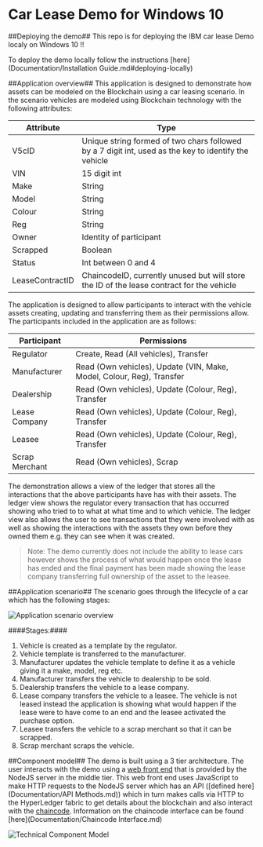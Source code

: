 Car Lease Demo for Windows 10
=======

##Deploying the demo##
This repo is for deploying the IBM car lease Demo localy on Windows 10 !!

To deploy the demo locally follow the instructions [here](Documentation/Installation Guide.md#deploying-locally)

##Application overview##
This application is designed to demonstrate how assets can be modeled on the Blockchain using a car leasing scenario. In the scenario vehicles are modeled using Blockchain technology with the following attributes:

| Attribute       | Type                                                                                                  |
| --------------- | ----------------------------------------------------------------------------------------------------- |
| V5cID           | Unique string formed of two chars followed by a 7 digit int, used as the key to identify the vehicle  |
| VIN             | 15 digit int                                                                                          |
| Make            | String                                                                                                |
| Model           | String                                                                                                |
| Colour          | String                                                                                                |
| Reg             | String                                                                                                |
| Owner           | Identity of participant                                                                               |
| Scrapped        | Boolean                                                                                               |
| Status          | Int between 0 and 4                                                                                   |
| LeaseContractID | ChaincodeID, currently unused but will store the ID of the lease contract for the vehicle             |

The application is designed to allow participants to interact with the vehicle assets creating, updating and transferring them as their permissions allow. The participants included in the application are as follows:

| Participant    | Permissions                                                          |
| -------------- | ---------------------------------------------------------------------|
| Regulator      | Create, Read (All vehicles), Transfer                                |
| Manufacturer   | Read (Own vehicles), Update (VIN, Make, Model, Colour, Reg), Transfer|
| Dealership     | Read (Own vehicles), Update (Colour, Reg), Transfer                  |
| Lease Company  | Read (Own vehicles), Update (Colour, Reg), Transfer                  |
| Leasee         | Read (Own vehicles), Update (Colour, Reg), Transfer                  |
| Scrap Merchant | Read (Own vehicles), Scrap                                           |

The demonstration allows a view of the ledger that stores all the interactions that the above participants have has with their assets. The ledger view shows the regulator every transaction that has occurred showing who tried to to what at what time and to which vehicle. The ledger view also allows the user to see transactions that they were involved with as well as showing the interactions with the assets they own before they owned them e.g. they can see when it was created.

> Note: The demo currently does not include the ability to lease cars however shows the process of what would happen once the lease has ended and the final payment has been made showing the lease company transferring full ownership of the asset to the leasee.

##Application scenario##
The scenario goes through the lifecycle of a car which has the following stages:

![Application scenario overview](/Images/Scenario_Overview.png)

####Stages:####

 1. Vehicle is created as a template by the regulator.
 2. Vehicle template is transferred to the manufacturer.
 3.  Manufacturer updates the vehicle template to define it as a vehicle giving it a make, model, reg etc.
 4. Manufacturer transfers the vehicle to dealership to be sold.
 5. Dealership transfers the vehicle to a lease company.
 6. Lease company transfers the vehicle to a leasee. The vehicle is not leased instead the application is showing what would happen if the lease were to have come to an end and the leasee activated the purchase option.
 7. Leasee transfers the vehicle to a scrap merchant so that it can be scrapped.
 8. Scrap merchant scraps the vehicle.

##Component model##
The demo is built using a 3 tier architecture. The user interacts with the demo using a [web front end](Documentation/Client_Side.md) that is provided by the NodeJS server in the middle tier. This web front end uses JavaScript to make HTTP requests to the NodeJS server which has an API ([defined here](Documentation/API Methods.md)) which in turn makes calls via HTTP to the HyperLedger fabric to get details about the blockchain and also interact with the [chaincode](Chaincode/vehicle_code/vehicles.go). Information on the chaincode interface can be found [here](Documentation/Chaincode Interface.md)

![Technical Component Model](/Images/Technical_Component_Model.png)
